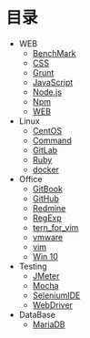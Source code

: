 # 目录

- WEB
  - [BenchMark](./web/benchmark.md)  
  - [CSS](./web/css.md)  
  - [Grunt](./web/grunt.md)  
  - [JavaScript](./web/javascript.md)  
  - [Node.js](./web/nodejs.md)  
  - [Npm](./web/npm.md)  
  - [WEB](./web/web.md)  
- Linux
  - [CentOS](./linux/centOS.md)  
  - [Command](./linux/command.md)  
  - [GitLab](./linux/gitlab.md)  
  - [Ruby](./linux/ruby.md)  
  - [docker](./linux/docker.md)
- Office
  - [GitBook](./office/gitbook.md)
  - [GitHub](./office/Github.md)  
  - [Redmine](./office/redmine.md)  
  - [RegExp](./office/regexp.md)  
  - [tern_for_vim](./office/tern_for_vim.md)  
  - [vmware](./office/vmware.md)
  - [vim](./office/vim.md)  
  - [Win 10](./office/win10.md)  
- Testing
  - [JMeter](./testing/JMeter.md)  
  - [Mocha](./testing/mocha.md)  
  - [SeleniumIDE](./testing/SeleniumIDE.md)  
  - [WebDriver](./testing/webdriver.md)  
- DataBase  
  - [MariaDB](./database/mariadb.md)  
